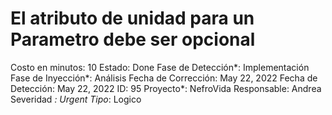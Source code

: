 # El atributo de unidad para un Parametro debe ser opcional

Costo en minutos: 10
Estado: Done
Fase de Detección*: Implementación
Fase de Inyección*: Análisis
Fecha de Corrección: May 22, 2022
Fecha de Detección: May 22, 2022
ID: 95
Proyecto*: NefroVida
Responsable: Andrea
Severidad *: Urgent
Tipo*: Logico